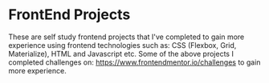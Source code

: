 # FrontEnd Projects

These are self study frontend projects that I've completed to gain more experience using frontend technologies such as: CSS (Flexbox, Grid, Materialize), HTML and Javascript etc.  Some of the above projects I completed challenges on: https://www.frontendmentor.io/challenges to gain more experience.
